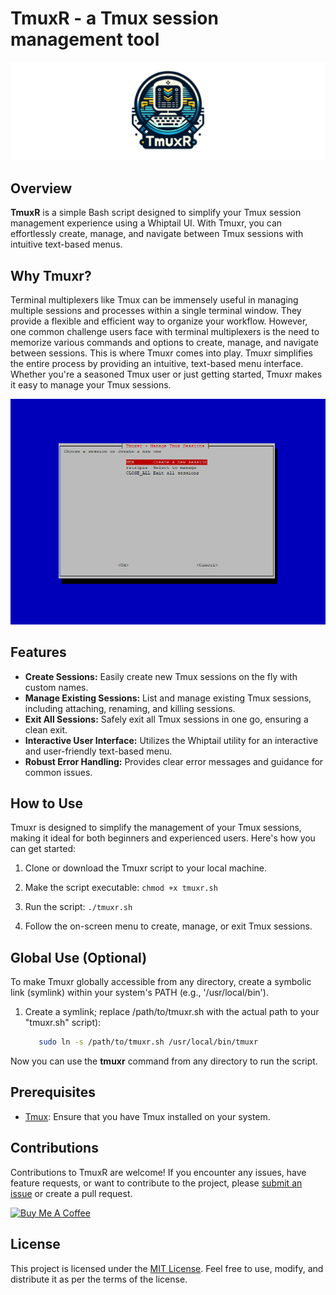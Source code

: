 # TmuxR - a Tmux session management tool

![GitHub Logo](https://github.com/uberoptix/tmuxr/blob/main/images/tmuxr.png)

## Overview

**TmuxR** is a simple Bash script designed to simplify your Tmux session management experience using a Whiptail UI. With Tmuxr, you can effortlessly create, manage, and navigate between Tmux sessions with intuitive text-based menus.

## Why Tmuxr?

Terminal multiplexers like Tmux can be immensely useful in managing multiple sessions and processes within a single terminal window. They provide a flexible and efficient way to organize your workflow. However, one common challenge users face with terminal multiplexers is the need to memorize various commands and options to create, manage, and navigate between sessions. This is where Tmuxr comes into play. Tmuxr simplifies the entire process by providing an intuitive, text-based menu interface. Whether you're a seasoned Tmux user or just getting started, Tmuxr makes it easy to manage your Tmux sessions.

![GitHub Logo](https://github.com/uberoptix/tmuxr/blob/main/images/screenshot001.png)

## Features

- **Create Sessions:** Easily create new Tmux sessions on the fly with custom names.
- **Manage Existing Sessions:** List and manage existing Tmux sessions, including attaching, renaming, and killing sessions.
- **Exit All Sessions:** Safely exit all Tmux sessions in one go, ensuring a clean exit.
- **Interactive User Interface:** Utilizes the Whiptail utility for an interactive and user-friendly text-based menu.
- **Robust Error Handling:** Provides clear error messages and guidance for common issues.

## How to Use

Tmuxr is designed to simplify the management of your Tmux sessions, making it ideal for both beginners and experienced users. Here's how you can get started:

1. Clone or download the Tmuxr script to your local machine.

2. Make the script executable: `chmod +x tmuxr.sh`

3. Run the script: `./tmuxr.sh`

4. Follow the on-screen menu to create, manage, or exit Tmux sessions.

## Global Use (Optional)

To make Tmuxr globally accessible from any directory, create a symbolic link (symlink) within your system's PATH (e.g., '/usr/local/bin').

1. Create a symlink; replace /path/to/tmuxr.sh with the actual path to your "tmuxr.sh" script):

   ```bash
      sudo ln -s /path/to/tmuxr.sh /usr/local/bin/tmuxr

Now you can use the **tmuxr** command from any directory to run the script.

## Prerequisites

- [Tmux](https://github.com/tmux/tmux): Ensure that you have Tmux installed on your system.

## Contributions

Contributions to TmuxR are welcome! If you encounter any issues, have feature requests, or want to contribute to the project, please [submit an issue](https://github.com/uberoptix/tmuxr/issues) or create a pull request.

<a href="https://www.buymeacoffee.com/uberoptix" target="_blank"><img src="https://cdn.buymeacoffee.com/buttons/v2/default-yellow.png" alt="Buy Me A Coffee" style="height: 60px !important;width: 217px !important;" ></a>
<br/>

## License

This project is licensed under the [MIT License](LICENSE). Feel free to use, modify, and distribute it as per the terms of the license.
